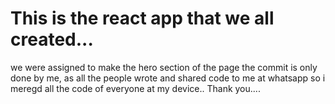 # This is the react app that we all created...
we were assigned to make the hero section of the page 
the commit is only done by me, as all the people wrote and shared code to me at whatsapp so i meregd all the code of everyone at my device..
Thank you....


